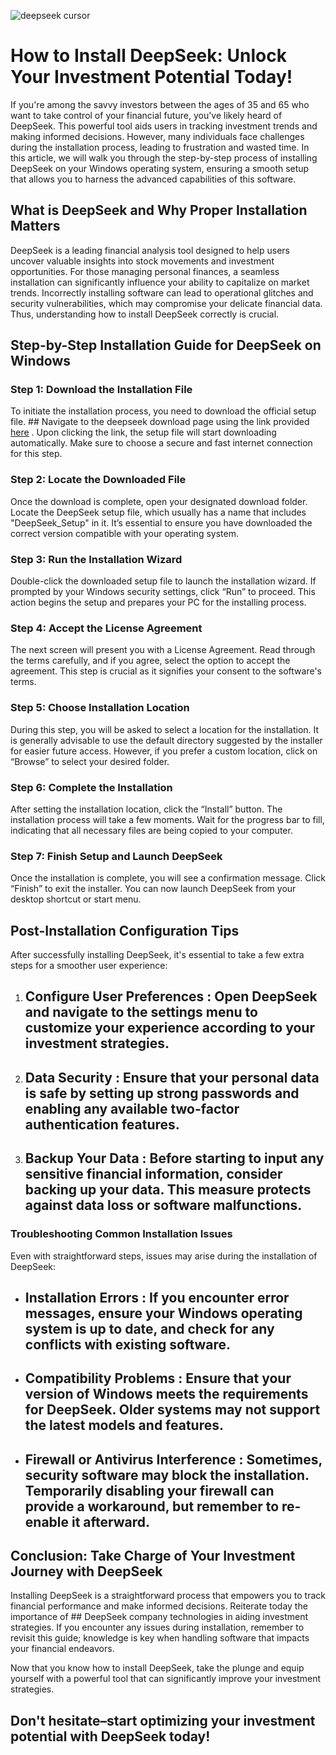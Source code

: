 

![deepseek cursor](https://i.postimg.cc/C5RL1sXc/2025-01-27-T220904-Z-708316342-RC2-MICAKD27-B-RTRMADP-3-DEEPSEEK-MARKETS-1738023042.webp)


# How to Install DeepSeek: Unlock Your Investment Potential Today!


If you're among the savvy investors between the ages of 35 and 65 who want to take control of your financial future, you've likely heard of DeepSeek. This powerful tool aids users in tracking investment trends and making informed decisions. However, many individuals face challenges during the installation process, leading to frustration and wasted time. In this article, we will walk you through the step-by-step process of installing DeepSeek on your Windows operating system, ensuring a smooth setup that allows you to harness the advanced capabilities of this software.


## What is DeepSeek and Why Proper Installation Matters


DeepSeek is a leading financial analysis tool designed to help users uncover valuable insights into stock movements and investment opportunities. For those managing personal finances, a seamless installation can significantly influence your ability to capitalize on market trends. Incorrectly installing software can lead to operational glitches and security vulnerabilities, which may compromise your delicate financial data. Thus, understanding how to install DeepSeek correctly is crucial.


## Step-by-Step Installation Guide for DeepSeek on Windows


### Step 1: Download the Installation File


To initiate the installation process, you need to download the official setup file. ## Navigate to the deepseek download page using the link provided [here](https://deepseek.com/download) . Upon clicking the link, the setup file will start downloading automatically. Make sure to choose a secure and fast internet connection for this step.


### Step 2: Locate the Downloaded File


Once the download is complete, open your designated download folder. Locate the DeepSeek setup file, which usually has a name that includes "DeepSeek_Setup" in it. It’s essential to ensure you have downloaded the correct version compatible with your operating system.


### Step 3: Run the Installation Wizard


Double-click the downloaded setup file to launch the installation wizard. If prompted by your Windows security settings, click “Run” to proceed. This action begins the setup and prepares your PC for the installing process.


### Step 4: Accept the License Agreement


The next screen will present you with a License Agreement. Read through the terms carefully, and if you agree, select the option to accept the agreement. This step is crucial as it signifies your consent to the software's terms.


### Step 5: Choose Installation Location


During this step, you will be asked to select a location for the installation. It is generally advisable to use the default directory suggested by the installer for easier future access. However, if you prefer a custom location, click on “Browse” to select your desired folder.


### Step 6: Complete the Installation


After setting the installation location, click the “Install” button. The installation process will take a few moments. Wait for the progress bar to fill, indicating that all necessary files are being copied to your computer.


### Step 7: Finish Setup and Launch DeepSeek


Once the installation is complete, you will see a confirmation message. Click “Finish” to exit the installer. You can now launch DeepSeek from your desktop shortcut or start menu.


## Post-Installation Configuration Tips


After successfully installing DeepSeek, it's essential to take a few extra steps for a smoother user experience:


1. ## Configure User Preferences : Open DeepSeek and navigate to the settings menu to customize your experience according to your investment strategies.


2. ## Data Security : Ensure that your personal data is safe by setting up strong passwords and enabling any available two-factor authentication features.


3. ## Backup Your Data : Before starting to input any sensitive financial information, consider backing up your data. This measure protects against data loss or software malfunctions.


### Troubleshooting Common Installation Issues


Even with straightforward steps, issues may arise during the installation of DeepSeek:


- ## Installation Errors : If you encounter error messages, ensure your Windows operating system is up to date, and check for any conflicts with existing software.


- ## Compatibility Problems : Ensure that your version of Windows meets the requirements for DeepSeek. Older systems may not support the latest models and features.


- ## Firewall or Antivirus Interference : Sometimes, security software may block the installation. Temporarily disabling your firewall can provide a workaround, but remember to re-enable it afterward.


## Conclusion: Take Charge of Your Investment Journey with DeepSeek


Installing DeepSeek is a straightforward process that empowers you to track financial performance and make informed decisions. Reiterate today the importance of ## DeepSeek company technologies  in aiding investment strategies. If you encounter any issues during installation, remember to revisit this guide; knowledge is key when handling software that impacts your financial endeavors.


Now that you know how to install DeepSeek, take the plunge and equip yourself with a powerful tool that can significantly improve your investment strategies.


## Don't hesitate–start optimizing your investment potential with DeepSeek today! 

